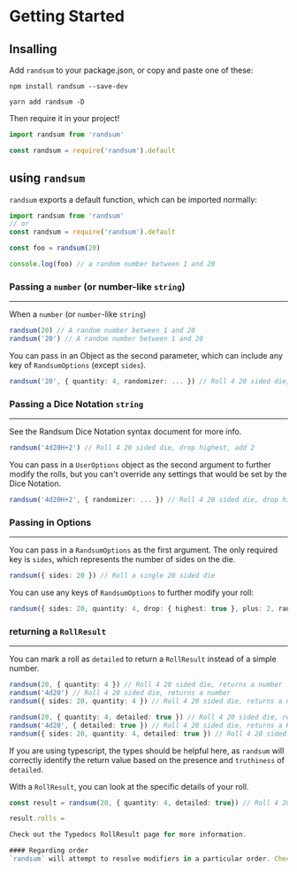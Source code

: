 # Getting Started

## Insalling

Add `randsum` to your package.json, or copy and paste one of these:

`npm install randsum --save-dev`

`yarn add randsum -D`

Then require it in your project!

```js
import randsum from 'randsum'

const randsum = require('randsum').default
```

## using `randsum`

`randsum` exports a default function, which can be imported normally:

```ts
import randsum from 'randsum'
// or
const randsum = require('randsum').default

const foo = randsum(20)

console.log(foo) // a random number between 1 and 20
```

### Passing a `number` (or number-like `string`)

---

When a `number` (or `number`-like `string`)

```ts
randsum(20) // A random number between 1 and 20
randsum('20') // A random number between 1 and 20
```

You can pass in an Object as the second parameter, which can include any key of `RandsumOptions` (except `sides`).

```ts
randsum('20', { quantity: 4, randomizer: ... }) // Roll 4 20 sided die, using a custom randomizer function
```

### Passing a Dice Notation `string`

---

See the Randsum Dice Notation syntax document for more info.

```ts
randsum('4d20H+2') // Roll 4 20 sided die, drop highest, add 2
```

You can pass in a `UserOptions` object as the second argument to further modify the rolls, but you can't override any settings that would be set by the Dice Notation.

```ts
randsum('4d20H+2', { randomizer: ... }) // Roll 4 20 sided die, drop highest, add 2, using a custom randomizer function
```

### Passing in Options

---

You can pass in a `RandsumOptions` as the first argument. The only required key is `sides`, which represents the number of sides on the die.

```ts
randsum({ sides: 20 }) // Roll a single 20 sided die
```

You can use any keys of `RandsumOptions` to further modify your roll:

```ts
randsum({ sides: 20, quantity: 4, drop: { highest: true }, plus: 2, randomizer: ... }) // Roll 4 20 sided die, drop highest, plus 2, using a custom randomizer function
```

### returning a `RollResult`

---

You can mark a roll as `detailed` to return a `RollResult` instead of a simple number.

```ts
randsum(20, { quantity: 4 }) // Roll 4 20 sided die, returns a number
randsum('4d20') // Roll 4 20 sided die, returns a number
randsum({ sides: 20, quantity: 4 }) // Roll 4 20 sided die, returns a number

randsum(20, { quantity: 4, detailed: true }) // Roll 4 20 sided die, returns a RollResult
randsum('4d20', { detailed: true }) // Roll 4 20 sided die, returns a RollResult
randsum({ sides: 20, quantity: 4, detailed: true }) // Roll 4 20 sided die, returns a RollResult
```

If you are using typescript, the types should be helpful here, as `randsum` will correctly identify the return value based on the presence and `truthiness` of `detailed`.

With a `RollResult`, you can look at the specific details of your roll.

```ts
const result = randsum(20, { quantity: 4, detailed: true}) // Roll 4 20 sided die, returns a RollResult

result.rolls =

Check out the Typedocs RollResult page for more information.

#### Regarding order
`randsum` will attempt to resolve modifiers in a particular order. Check out [Regarding Order](/ORDER.md) for more.
```
